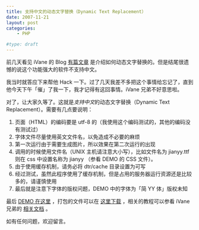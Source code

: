 ```yaml
---
title: 支持中文的动态文字替换（Dynamic Text Replacement）
date: 2007-11-21
layout: post
categories:
    - PHP

#type: draft
---
```


前几天看见 iVane 的 Blog  [有篇文章](http://ikshow.com/archives/273) 是介绍如何动态文字替换的。但是结尾很遗憾的说这个功能强大的软件不支持中文。

我当时就答应下来帮他 Hack 一下。过了几天我差不多把这个事情给忘记了，直到他今天下午「催」了我一下，我才记得有这回事情。iVane 兄弟不好意思啦。

对了，让大家久等了。这就是*支持中文*的动态文字替换（Dynamic Text Replacement）。需要有几点要说明：

1. 页面（HTML）的编码要是 utf-8 的（我使用这个编码测试的，其他的编码没有测试过）
2. 字体文件尽量使用英文文件名，以免造成不必要的麻烦
3. 第一次运行由于需要生成图片，所以效果在第二次运行的出现
4. 调用的时候使用文件名（UNIX 主机请注意大小写），比如文件名为 jianyy.ttf 则在 css 中设置名称为 jianyy （参看 DEMO 的 CSS 文件）。
5. 由于使用缓存机制，请务必将 dtr/cache 目录设置为可写
6. 经过测试，虽然此程序使用了缓存机制，但是占用的服务器运行资源还是比较多的，请谨慎使用
7. 最后就是注意下字体的版权问题，DEMO 中的字体为「简 YY 体」版权未知 

最后  [DEMO 在这里](http://lab.gracecode.com/historic/demo/dtr_zh/) ，打包的文件可以在 [这里下载](http://files.gracecode.com/2007_11_20/1195562779.zip) ，相关的教程可以参看 iVane 兄弟的 [相关文档](http://ikshow.com/archives/273) 。

如有任何问题，欢迎留言。

